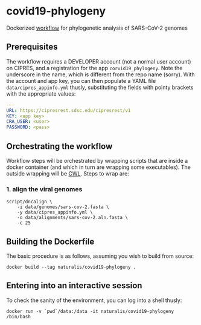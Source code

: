 # covid19-phylogeny
Dockerized [workflow](https://drive.google.com/file/d/1V1vR73uflUV383IgcHxkmu27TulWSu38/view?usp=sharing) 
for phylogenetic analysis of SARS-CoV-2 genomes

## Prerequisites
The workflow requires a DEVELOPER account (not a normal user account) on 
CIPRES, and a registration for the app `corvid19_phylogeny`. Note the underscore
in the name, which is different from the repo name (sorry). With the account
and app key, you can then populate a YAML file `data/cipres_appinfo.yml` thusly, 
substituting the fields with pointy brackets with the appropriate values:

```yaml
---
URL: https://cipresrest.sdsc.edu/cipresrest/v1
KEY: <app key>
CRA_USER: <user>
PASSWORD: <pass>
```

## Orchestrating the workflow
Workflow steps will be orchestrated by wrapping scripts that are inside a
docker container (and which in turn are wrapping some executables). The
outside wrapping will be [CWL](https://www.commonwl.org/user_guide/07-containers/index.html).
Steps to wrap are:

### 1. align the viral genomes

```
script/dncalign \
    -i data/genomes/sars-cov-2.fasta \
    -y data/cipres_appinfo.yml \
    -o data/alignments/sars-cov-2.aln.fasta \
    -c 25
```

<!--
2. preprocess the reference genome using `script/refseqpp -v`, results ending up in `/data/genes/*`
3. makeblastdb on the concatenated genomes in `data/genomes/\*.fasta`, e.g. 
    `makeblastdb -in gisaid_cov2020_sequences.fasta -dbtype nucl`
-->

## Building the Dockerfile
The basic procedure is as follows, assuming you wish to build from source:

    docker build --tag naturalis/covid19-phylogeny .

## Entering into an interactive session
To check the sanity of the environment, you can log into a shell thusly:

    docker run -v `pwd`/data:/data -it naturalis/covid19-phylogeny /bin/bash

